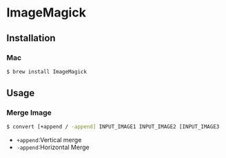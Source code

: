 # ImageMagick
## Installation
### Mac
```bash
$ brew install ImageMagick
```

## Usage
### Merge Image
```bash
$ convert [+append / -append] INPUT_IMAGE1 INPUT_IMAGE2 [INPUT_IMAGE3 ...] OUTPUT_IMAGE
```
- `+append`:Vertical merge
- `-append`:Horizontal Merge
